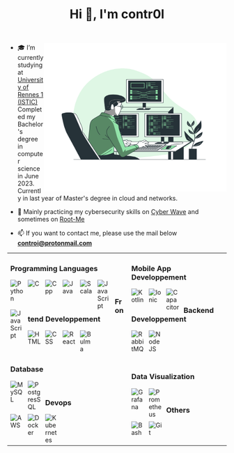<h1 align="center">Hi 👋, I'm contr0l</h1>
<br />

<img align="right" height="340px" width="420px" src="assets/Programming-bro.svg"> </img>
<p align="left">

- 🎓 I’m currently studying at [University of Rennes 1 (ISTIC)](https://istic.univ-rennes1.fr/) <br />
  Completed my Bachelor's degree in computer science in June 2023. <br />
  Currently in last year of Master's degree in cloud and networks.

- 🚩 Mainly practicing my cybersecurity skills on [Cyber Wave]([https://offensivewave.com/badge.php?user=cKw](https://training.cyberwave.network/badge?user=cKw)) and sometimes on [Root-Me](https://www.root-me.org/contr0l) 

- 📫 If you want to contact me, please use the mail below <br>
      **controi@protonmail.com**
</p>

<table>
  <tr>
    <td> 
      
### Programming Languages
<p>
  <a href="https://www.python.org" target="_blank">
  <img align="left" alt="Python" width="30px" style="padding-right:10px;" src="https://cdn.jsdelivr.net/gh/devicons/devicon/icons/python/python-plain.svg"/>
</a>
<a target="_blank">
  <img align="left" alt="C" width="30px" style="padding-right:10px;" src="https://cdn.jsdelivr.net/gh/devicons/devicon/icons/c/c-original.svg"/>
</a>
<a target="_blank">
  <img align="left" alt="Cpp" width="30px" style="padding-right:10px;" src="https://cdn.jsdelivr.net/gh/devicons/devicon@latest/icons/cplusplus/cplusplus-original.svg"/>
</a>
<a href="https://www.java.com" target="_blank">
  <img align="left" alt="Java" width="30px" style="padding-right:10px;" src="https://cdn.jsdelivr.net/gh/devicons/devicon/icons/java/java-original.svg"/>
</a>
<a href="https://www.scala-lang.org/" target="_blank">
  <img align="left" alt="Scala" width="30px" style="padding-right:10px;" src="https://cdn.jsdelivr.net/gh/devicons/devicon/icons/scala/scala-original.svg">
</a>
<a href="https://developer.mozilla.org/en-US/docs/Web/JavaScript" target="_blank">
  <img align="left" alt="JavaScript" width="30px" style="padding-right:10px;" src="https://cdn.jsdelivr.net/gh/devicons/devicon/icons/javascript/javascript-original.svg">
</a>
<a href="https://developer.mozilla.org/en-US/docs/Web/Typescript" target="_blank">
  <img align="left" alt="JavaScript" width="30px" style="padding-right:10px;"  src="https://cdn.jsdelivr.net/gh/devicons/devicon@latest/icons/typescript/typescript-original.svg" />
</a>
</p>
<br />

### Frontend Developpement
<p>
<a href="https://developer.mozilla.org/fr/docs/Web/HTML" target="_blank">
  <img align="left" alt="HTML" width="30px" style="padding-right:10px;" src="https://cdn.jsdelivr.net/gh/devicons/devicon/icons/html5/html5-plain.svg"/>
</a>
<a href="https://developer.mozilla.org/fr/docs/Web/CSS" target="_blank">
  <img align="left" alt="CSS" width="30px" style="padding-right:10px;" src="https://cdn.jsdelivr.net/gh/devicons/devicon/icons/css3/css3-plain.svg"/>
</a>
<a>
  <img align="left" alt="React" width="30px" style="padding-right:10px;" src="https://cdn.jsdelivr.net/gh/devicons/devicon@latest/icons/react/react-original.svg"/>
</a>
<a>
  <img align="left" alt="Bulma" width="30px" style="padding-right:10px;" src="https://cdn.jsdelivr.net/gh/devicons/devicon@latest/icons/bulma/bulma-plain.svg"/>
</a>

</td>
<td>



### Mobile App Developpement
<p>
<a >
  <img align="left" alt="Kotlin" width="30px" style="padding-right:10px;" src="https://cdn.jsdelivr.net/gh/devicons/devicon@latest/icons/kotlin/kotlin-original.svg"/>
</a>
<a>
  <img align="left" alt="Ionic" width="30px" style="padding-right:10px;" src="https://cdn.jsdelivr.net/gh/devicons/devicon@latest/icons/ionic/ionic-original.svg"/>
</a>
<a>
  <img align="left" alt="Capacitor" width="30px" style="padding-right:10px;" src="https://cdn.jsdelivr.net/gh/devicons/devicon@latest/icons/capacitor/capacitor-original.svg"/>
</a>
</p>
<br />

### Backend Developpement
<p>
<a >
  <img align="left" alt="RabbitMQ" width="30px" style="padding-right:10px;" src="https://cdn.jsdelivr.net/gh/devicons/devicon@latest/icons/rabbitmq/rabbitmq-original.svg"/>
</a>
<a>
  <img align="left" alt="NodeJS" width="30px" style="padding-right:10px;" src="https://cdn.jsdelivr.net/gh/devicons/devicon@latest/icons/nodejs/nodejs-original.svg"/>
</a>
</p>

<br />
</td>
</tr>

<tr>
  <td>
  
### Database
<p>
<a>
  <img align="left" alt="MySQL" width="30px" style="padding-right:10px;" src="https://cdn.jsdelivr.net/gh/devicons/devicon@latest/icons/mysql/mysql-original.svg"/>
</a>
<a>
  <img align="left" alt="PostgresSQL" width="30px" style="padding-right:10px;" src="https://cdn.jsdelivr.net/gh/devicons/devicon@latest/icons/postgresql/postgresql-original.svg"/>
</a>
</p>
<br />

### Devops
<p>
  <a>
  <img align="left" alt="AWS" width="30px" style="padding-right:10px;" src="https://cdn.jsdelivr.net/gh/devicons/devicon@latest/icons/amazonwebservices/amazonwebservices-original-wordmark.svg"/>
</a>
<a>
  <img align="left" alt="Docker" width="30px" style="padding-right:10px;" src="https://cdn.jsdelivr.net/gh/devicons/devicon@latest/icons/docker/docker-original.svg"/>
</a>
<a>
  <img align="left" alt="Kubernetes" width="30px" style="padding-right:10px;" src="https://cdn.jsdelivr.net/gh/devicons/devicon@latest/icons/kubernetes/kubernetes-original.svg"/>
</a>
</p>
<br />

</td>
<td>
  
  ### Data Visualization
<p>
<a>
  <img align="left" alt="Grafana" width="30px" style="padding-right:10px;" src="https://cdn.jsdelivr.net/gh/devicons/devicon@latest/icons/grafana/grafana-original.svg"/>
</a>
<a>
  <img align="left" alt="Prometheus" width="30px" style="padding-right:10px;" src="https://cdn.jsdelivr.net/gh/devicons/devicon@latest/icons/prometheus/prometheus-original.svg"/>
</a>
</p>
<br />

### Others
<p> 
<a target="_blank">
  <img align="left" alt="Bash" width="30px" style="padding-right:10px;"  src="https://cdn.jsdelivr.net/gh/devicons/devicon/icons/bash/bash-original.svg">
</a>
<a href="https://git-scm.com/" target="_blank">
  <img align="left" alt="Git" width="30px" style="padding-right:10px;" src="https://cdn.jsdelivr.net/gh/devicons/devicon/icons/git/git-original.svg" />
</a>
</p>
<br />
</td>
</tr>
</table>
